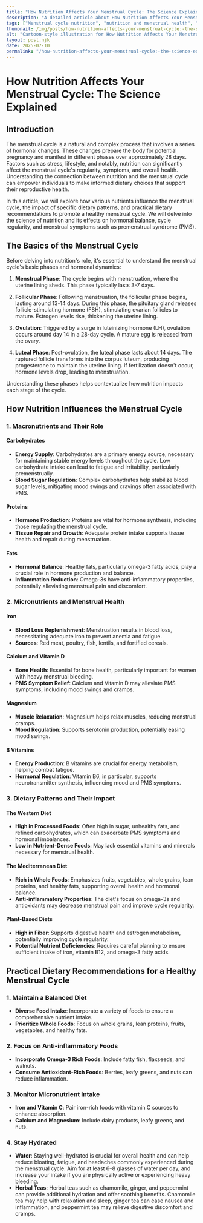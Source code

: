 ```yaml
---
title: "How Nutrition Affects Your Menstrual Cycle: The Science Explained"
description: "A detailed article about How Nutrition Affects Your Menstrual Cycle: The Science Explained."
tags: ["Menstrual cycle nutrition", "nutrition and menstrual health", "diet impact on periods", "nutrition menstrual science", "food and menstrual cycle"]
thumbnail: /img/posts/how-nutrition-affects-your-menstrual-cycle:-the-science-explained.png
alt: "Cartoon-style illustration for How Nutrition Affects Your Menstrual Cycle: The Science Explained"
layout: post.njk
date: 2025-07-10
permalink: "/how-nutrition-affects-your-menstrual-cycle:-the-science-explained/"
---
```


# How Nutrition Affects Your Menstrual Cycle: The Science Explained

## Introduction

The menstrual cycle is a natural and complex process that involves a series of hormonal changes. These changes prepare the body for potential pregnancy and manifest in different phases over approximately 28 days. Factors such as stress, lifestyle, and notably, nutrition can significantly affect the menstrual cycle's regularity, symptoms, and overall health. Understanding the connection between nutrition and the menstrual cycle can empower individuals to make informed dietary choices that support their reproductive health.

In this article, we will explore how various nutrients influence the menstrual cycle, the impact of specific dietary patterns, and practical dietary recommendations to promote a healthy menstrual cycle. We will delve into the science of nutrition and its effects on hormonal balance, cycle regularity, and menstrual symptoms such as premenstrual syndrome (PMS).

## The Basics of the Menstrual Cycle

Before delving into nutrition's role, it's essential to understand the menstrual cycle's basic phases and hormonal dynamics:

1. **Menstrual Phase**: The cycle begins with menstruation, where the uterine lining sheds. This phase typically lasts 3-7 days.

2. **Follicular Phase**: Following menstruation, the follicular phase begins, lasting around 13-14 days. During this phase, the pituitary gland releases follicle-stimulating hormone (FSH), stimulating ovarian follicles to mature. Estrogen levels rise, thickening the uterine lining.

3. **Ovulation**: Triggered by a surge in luteinizing hormone (LH), ovulation occurs around day 14 in a 28-day cycle. A mature egg is released from the ovary.

4. **Luteal Phase**: Post-ovulation, the luteal phase lasts about 14 days. The ruptured follicle transforms into the corpus luteum, producing progesterone to maintain the uterine lining. If fertilization doesn't occur, hormone levels drop, leading to menstruation.

Understanding these phases helps contextualize how nutrition impacts each stage of the cycle.

## How Nutrition Influences the Menstrual Cycle

### 1. Macronutrients and Their Role

#### Carbohydrates

- **Energy Supply**: Carbohydrates are a primary energy source, necessary for maintaining stable energy levels throughout the cycle. Low carbohydrate intake can lead to fatigue and irritability, particularly premenstrually.
- **Blood Sugar Regulation**: Complex carbohydrates help stabilize blood sugar levels, mitigating mood swings and cravings often associated with PMS.

#### Proteins

- **Hormone Production**: Proteins are vital for hormone synthesis, including those regulating the menstrual cycle.
- **Tissue Repair and Growth**: Adequate protein intake supports tissue health and repair during menstruation.

#### Fats

- **Hormonal Balance**: Healthy fats, particularly omega-3 fatty acids, play a crucial role in hormone production and balance.
- **Inflammation Reduction**: Omega-3s have anti-inflammatory properties, potentially alleviating menstrual pain and discomfort.

### 2. Micronutrients and Menstrual Health

#### Iron

- **Blood Loss Replenishment**: Menstruation results in blood loss, necessitating adequate iron to prevent anemia and fatigue.
- **Sources**: Red meat, poultry, fish, lentils, and fortified cereals.

#### Calcium and Vitamin D

- **Bone Health**: Essential for bone health, particularly important for women with heavy menstrual bleeding.
- **PMS Symptom Relief**: Calcium and Vitamin D may alleviate PMS symptoms, including mood swings and cramps.

#### Magnesium

- **Muscle Relaxation**: Magnesium helps relax muscles, reducing menstrual cramps.
- **Mood Regulation**: Supports serotonin production, potentially easing mood swings.

#### B Vitamins

- **Energy Production**: B vitamins are crucial for energy metabolism, helping combat fatigue.
- **Hormonal Regulation**: Vitamin B6, in particular, supports neurotransmitter synthesis, influencing mood and PMS symptoms.

### 3. Dietary Patterns and Their Impact

#### The Western Diet

- **High in Processed Foods**: Often high in sugar, unhealthy fats, and refined carbohydrates, which can exacerbate PMS symptoms and hormonal imbalances.
- **Low in Nutrient-Dense Foods**: May lack essential vitamins and minerals necessary for menstrual health.

#### The Mediterranean Diet

- **Rich in Whole Foods**: Emphasizes fruits, vegetables, whole grains, lean proteins, and healthy fats, supporting overall health and hormonal balance.
- **Anti-inflammatory Properties**: The diet's focus on omega-3s and antioxidants may decrease menstrual pain and improve cycle regularity.

#### Plant-Based Diets

- **High in Fiber**: Supports digestive health and estrogen metabolism, potentially improving cycle regularity.
- **Potential Nutrient Deficiencies**: Requires careful planning to ensure sufficient intake of iron, vitamin B12, and omega-3 fatty acids.

## Practical Dietary Recommendations for a Healthy Menstrual Cycle

### 1. Maintain a Balanced Diet

- **Diverse Food Intake**: Incorporate a variety of foods to ensure a comprehensive nutrient intake.
- **Prioritize Whole Foods**: Focus on whole grains, lean proteins, fruits, vegetables, and healthy fats.

### 2. Focus on Anti-inflammatory Foods

- **Incorporate Omega-3 Rich Foods**: Include fatty fish, flaxseeds, and walnuts.
- **Consume Antioxidant-Rich Foods**: Berries, leafy greens, and nuts can reduce inflammation.

### 3. Monitor Micronutrient Intake

- **Iron and Vitamin C**: Pair iron-rich foods with vitamin C sources to enhance absorption.
- **Calcium and Magnesium**: Include dairy products, leafy greens, and nuts.

### 4. Stay Hydrated

- **Water**: Staying well-hydrated is crucial for overall health and can help reduce bloating, fatigue, and headaches commonly experienced during the menstrual cycle. Aim for at least 6–8 glasses of water per day, and increase your intake if you are physically active or experiencing heavy bleeding.
- **Herbal Teas**: Herbal teas such as chamomile, ginger, and peppermint can provide additional hydration and offer soothing benefits. Chamomile tea may help with relaxation and sleep, ginger tea can ease nausea and inflammation, and peppermint tea may relieve digestive discomfort and cramps.